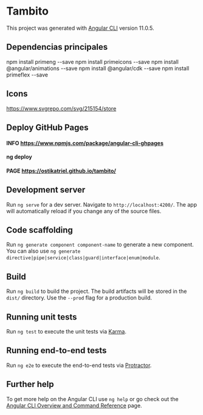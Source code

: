 # Tambito

This project was generated with [Angular CLI](https://github.com/angular/angular-cli) version 11.0.5.

## Dependencias principales

npm install primeng --save
npm install primeicons --save
npm install @angular/animations --save
npm install @angular/cdk --save
npm install primeflex --save

## Icons

https://www.svgrepo.com/svg/215154/store

## Deploy GitHub Pages
#### INFO https://www.npmjs.com/package/angular-cli-ghpages
#### ng deploy
#### PAGE https://ostikatriel.github.io/tambito/

## Development server

Run `ng serve` for a dev server. Navigate to `http://localhost:4200/`. The app will automatically reload if you change any of the source files.

## Code scaffolding

Run `ng generate component component-name` to generate a new component. You can also use `ng generate directive|pipe|service|class|guard|interface|enum|module`.

## Build

Run `ng build` to build the project. The build artifacts will be stored in the `dist/` directory. Use the `--prod` flag for a production build.

## Running unit tests

Run `ng test` to execute the unit tests via [Karma](https://karma-runner.github.io).

## Running end-to-end tests

Run `ng e2e` to execute the end-to-end tests via [Protractor](http://www.protractortest.org/).

## Further help

To get more help on the Angular CLI use `ng help` or go check out the [Angular CLI Overview and Command Reference](https://angular.io/cli) page.
